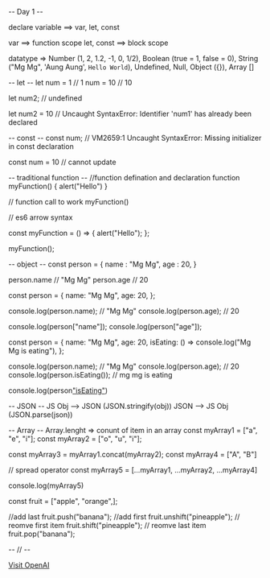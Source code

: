 -- Day 1 --

declare variable ==> var, let, const

var ==> function scope
let, const ==> block scope

datatype =>
Number (1, 2, 1.2, -1, 0, 1/2),
Boolean (true = 1, false = 0),
String ("Mg Mg", 'Aung Aung', `Hello World`),
Undefined, Null,
Object ({}),
Array []

-- let --
let num = 1 // 1
num = 10 // 10

let num2; // undefined

let num2 = 10 // Uncaught SyntaxError: Identifier 'num1' has already been declared

-- const --
const num;
// VM2659:1 Uncaught SyntaxError: Missing initializer in const declaration

const num = 10 // cannot update

-- traditional function --
//function defination and declaration
function myFunction() {
alert("Hello")
}

// function call to work
myFunction()

// es6 arrow syntax

const myFunction = () => {
alert("Hello");
};

myFunction();

-- object --
const person = {
name : "Mg Mg",
age : 20,
}

person.name // "Mg Mg"
person.age // 20

const person = {
name: "Mg Mg",
age: 20,
};

console.log(person.name); // "Mg Mg"
console.log(person.age); // 20

console.log(person["name"]);
console.log(person["age"]);

const person = {
name: "Mg Mg",
age: 20,
isEating: () => console.log("Mg Mg is eating"),
};

console.log(person.name); // "Mg Mg"
console.log(person.age); // 20
console.log(person.isEating()); // mg mg is eating

console.log(person["isEating"]())

-- JSON --
JS Obj --> JSON (JSON.stringify(obj))
JSON --> JS Obj (JSON.parse(json))

-- Array --
Array.lenght => conunt of item in an array
const myArray1 = ["a", "e", "i"];
const myArray2 = ["o", "u", "i"];

const myArray3 = myArray1.concat(myArray2);
const myArray4 = ["A", "B"]

// spread operator
const myArray5 = [...myArray1, ...myArray2, ...myArray4]

console.log(myArray5)

const fruit = ["apple", "orange",];

//add last
fruit.push("banana");
//add first
fruit.unshift("pineapple");
// reomve first item
fruit.shift("pineapple");
// reomve last item
fruit.pop("banana");

-- // --

[Visit OpenAI](https://openai.com)


